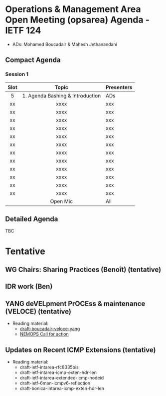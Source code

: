 # Operations & Management Area Open Meeting (opsarea) Agenda - IETF 124

* ADs: Mohamed Boucadair & Mahesh Jethanandani

## Compact Agenda

### Session 1

| Slot        | Topic                                                     | Presenters   |
|:-----------:|:---------------------------------------------------------:|:-------------|
| 5           | 1. Agenda Bashing & Introduction                          | ADs          |
| xx          | xxxx                                                      | xxx          |
| xx          | xxxx                                                      | xxx          |
| xx          | xxxx                                                      | xxx          |
| xx          | xxxx                                                      | xxx          |
| xx          | xxxx                                                      | xxx          |
| xx          | xxxx                                                      | xxx          |
| xx          | xxxx                                                      | xxx          |
| xx          | xxxx                                                      | xxx          |
| xx          | xxxx                                                      | xxx          |
| xx          | xxxx                                                      | xxx          |
| xx          | xxxx                                                      | xxx          |
| xx          | xxxx                                                      | xxx          |
|             | Open Mic                                                  | All          |

## Detailed Agenda

TBC

# Tentative

## WG Chairs: Sharing Practices (Benoît) (tentative)

## IDR work (Ben)

## YANG deVELpment PrOCEss & maintenance (VELOCE) (tentative)

* Reading material:
   + [draft-boucadair-veloce-yang](https://datatracker.ietf.org/doc/draft-boucadair-veloce-yang/)
   + [NEMOPS Call for action](https://datatracker.ietf.org/meeting/122/materials/slides-122-opsawg-opsarea-nemops-workshop-readout-00)
     
## Updates on Recent ICMP Extensions  (tentative)

* Reading material:
   + draft-ietf-intarea-rfc8335bis
   + draft-ietf-intarea-icmp-exten-hdr-len
   + draft-ietf-intarea-extended-icmp-nodeid
   + draft-ietf-6man-icmpv6-reflection
   + draft-bonica-intarea-icmp-exten-hdr-len
